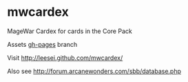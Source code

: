 mwcardex
========

MageWar Cardex for cards in the Core Pack

Assets [gh-pages](https://github.com/leesei/mwcardex/tree/gh-pages) branch

Visit http://leesei.github.com/mwcardex/

Also see http://forum.arcanewonders.com/sbb/database.php
